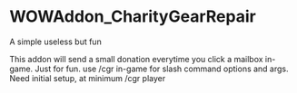 # WOWAddon_CharityGearRepair
A simple useless but fun

This addon will send a small donation everytime you click a mailbox in-game. Just for fun.
use /cgr in-game for slash command options and args. Need initial setup, at minimum /cgr player <CharacterName>
